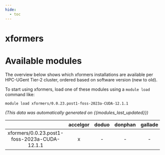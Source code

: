 ```yaml
---
hide:
  - toc
---
```


xformers
========

# Available modules


The overview below shows which xformers installations are available per HPC-UGent Tier-2 cluster, ordered based on software version (new to old).

To start using xformers, load one of these modules using a `module load` command like:

```shell
module load xformers/0.0.23.post1-foss-2023a-CUDA-12.1.1
```

*(This data was automatically generated on {{modules_last_updated}})*  

| |accelgor|doduo|donphan|gallade|joltik|litleo|shinx|
| :---: | :---: | :---: | :---: | :---: | :---: | :---: | :---: |
|xformers/0.0.23.post1-foss-2023a-CUDA-12.1.1|x|-|-|-|x|x|-|
